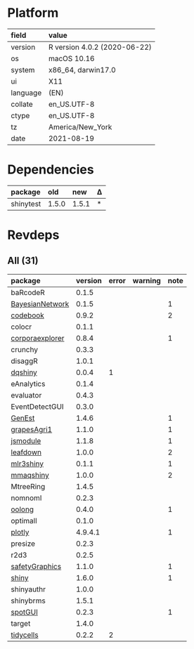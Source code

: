 # Platform

|field    |value                        |
|:--------|:----------------------------|
|version  |R version 4.0.2 (2020-06-22) |
|os       |macOS  10.16                 |
|system   |x86_64, darwin17.0           |
|ui       |X11                          |
|language |(EN)                         |
|collate  |en_US.UTF-8                  |
|ctype    |en_US.UTF-8                  |
|tz       |America/New_York             |
|date     |2021-08-19                   |

# Dependencies

|package   |old   |new   |Δ  |
|:---------|:-----|:-----|:--|
|shinytest |1.5.0 |1.5.1 |*  |

# Revdeps

## All (31)

|package                                        |version |error |warning |note |
|:----------------------------------------------|:-------|:-----|:-------|:----|
|baRcodeR                                       |0.1.5   |      |        |     |
|[BayesianNetwork](problems.md#bayesiannetwork) |0.1.5   |      |        |1    |
|[codebook](problems.md#codebook)               |0.9.2   |      |        |2    |
|colocr                                         |0.1.1   |      |        |     |
|[corporaexplorer](problems.md#corporaexplorer) |0.8.4   |      |        |1    |
|crunchy                                        |0.3.3   |      |        |     |
|disaggR                                        |1.0.1   |      |        |     |
|[dqshiny](problems.md#dqshiny)                 |0.0.4   |1     |        |     |
|eAnalytics                                     |0.1.4   |      |        |     |
|evaluator                                      |0.4.3   |      |        |     |
|EventDetectGUI                                 |0.3.0   |      |        |     |
|[GenEst](problems.md#genest)                   |1.4.6   |      |        |1    |
|[grapesAgri1](problems.md#grapesagri1)         |1.1.0   |      |        |1    |
|[jsmodule](problems.md#jsmodule)               |1.1.8   |      |        |1    |
|[leafdown](problems.md#leafdown)               |1.0.0   |      |        |2    |
|[mlr3shiny](problems.md#mlr3shiny)             |0.1.1   |      |        |1    |
|[mmaqshiny](problems.md#mmaqshiny)             |1.0.0   |      |        |2    |
|MtreeRing                                      |1.4.5   |      |        |     |
|nomnoml                                        |0.2.3   |      |        |     |
|[oolong](problems.md#oolong)                   |0.4.0   |      |        |1    |
|optimall                                       |0.1.0   |      |        |     |
|[plotly](problems.md#plotly)                   |4.9.4.1 |      |        |1    |
|presize                                        |0.2.3   |      |        |     |
|r2d3                                           |0.2.5   |      |        |     |
|[safetyGraphics](problems.md#safetygraphics)   |1.1.0   |      |        |1    |
|[shiny](problems.md#shiny)                     |1.6.0   |      |        |1    |
|shinyauthr                                     |1.0.0   |      |        |     |
|shinybrms                                      |1.5.1   |      |        |     |
|[spotGUI](problems.md#spotgui)                 |0.2.3   |      |        |1    |
|target                                         |1.4.0   |      |        |     |
|[tidycells](problems.md#tidycells)             |0.2.2   |2     |        |     |
